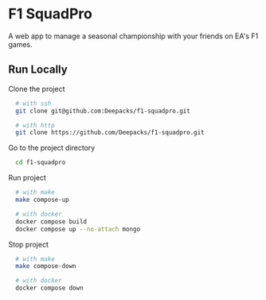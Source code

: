 # F1 SquadPro

A web app to manage a seasonal championship with your friends on EA's F1 games.

## Run Locally

Clone the project

```bash
  # with ssh
  git clone git@github.com:Deepacks/f1-squadpro.git

  # with http
  git clone https://github.com/Deepacks/f1-squadpro.git
```

Go to the project directory

```bash
  cd f1-squadpro
```

Run project

```bash
  # with make
  make compose-up

  # with docker
  docker compose build
  docker compose up --no-attach mongo
```

Stop project

```bash
  # with make
  make compose-down

  # with docker
  docker compose down
```
